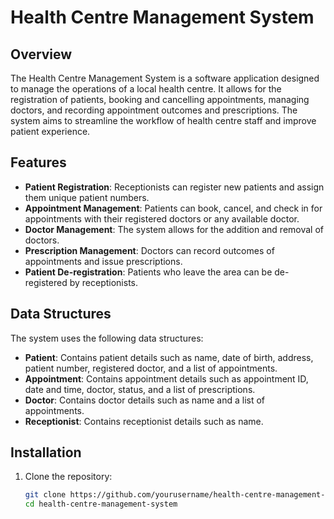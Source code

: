 # Health Centre Management System

## Overview
The Health Centre Management System is a software application designed to manage the operations of a local health centre. It allows for the registration of patients, booking and cancelling appointments, managing doctors, and recording appointment outcomes and prescriptions. The system aims to streamline the workflow of health centre staff and improve patient experience.

## Features
- **Patient Registration**: Receptionists can register new patients and assign them unique patient numbers.
- **Appointment Management**: Patients can book, cancel, and check in for appointments with their registered doctors or any available doctor.
- **Doctor Management**: The system allows for the addition and removal of doctors.
- **Prescription Management**: Doctors can record outcomes of appointments and issue prescriptions.
- **Patient De-registration**: Patients who leave the area can be de-registered by receptionists.

## Data Structures
The system uses the following data structures:
- **Patient**: Contains patient details such as name, date of birth, address, patient number, registered doctor, and a list of appointments.
- **Appointment**: Contains appointment details such as appointment ID, date and time, doctor, status, and a list of prescriptions.
- **Doctor**: Contains doctor details such as name and a list of appointments.
- **Receptionist**: Contains receptionist details such as name.

## Installation
1. Clone the repository:
   ```bash
   git clone https://github.com/yourusername/health-centre-management-system.git
   cd health-centre-management-system

